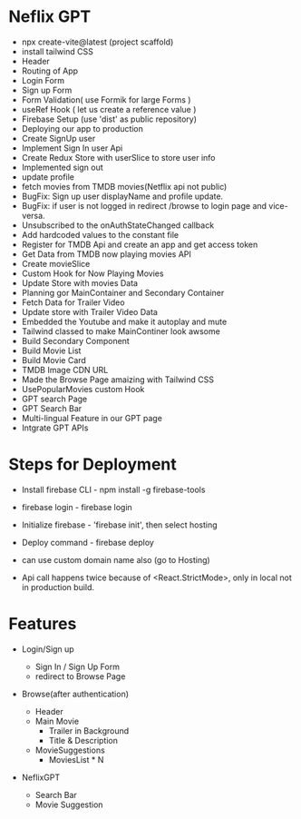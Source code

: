 # Neflix GPT

- npx create-vite@latest (project scaffold)
- install tailwind CSS
- Header
- Routing of App
- Login Form
- Sign up Form
- Form Validation( use Formik for large Forms )
- useRef Hook ( let us create a reference value )
- Firebase Setup (use 'dist' as public repository)
- Deploying our app to production
- Create SignUp user 
- Implement Sign In user Api
- Create Redux Store with userSlice to store user info
- Implemented sign out
- update profile
- fetch movies from TMDB movies(Netflix api not public)
- BugFix: Sign up user displayName and profile update.
- BugFix: if user is not logged in redirect /browse to login page and vice-versa.
- Unsubscribed to the onAuthStateChanged callback
- Add hardcoded values to the constant file
- Register for TMDB Api and create an app and get access token
- Get Data from TMDB now playing movies API
- Create movieSlice
- Custom Hook for Now Playing Movies
- Update Store with movies Data
- Planning gor MainContainer and Secondary Container
- Fetch Data for Trailer Video
- Update store with Trailer Video Data
- Embedded the Youtube and make it autoplay and mute
- Tailwind classed to make MainContiner look awsome
- Build Secondary Component
- Build Movie List
- Build Movie Card
- TMDB Image CDN URL
- Made the Browse Page amaizing with Tailwind CSS
- UsePopularMovies custom Hook
- GPT search Page
- GPT Search Bar
- Multi-lingual Feature in our GPT page
- Intgrate GPT APIs


# Steps for Deployment
- Install firebase CLI - npm install -g firebase-tools
- firebase login - firebase login
- Initialize firebase - 'firebase init', then select hosting
- Deploy command - firebase deploy
- can use custom domain name also (go to Hosting)

- Api call happens twice because of <React.StrictMode>, only in local not in production build. 


# Features
- Login/Sign up
  - Sign In / Sign Up Form
  - redirect to Browse Page 
  
- Browse(after authentication)
  - Header
  - Main Movie
     - Trailer in Background
     - Title & Description
  - MovieSuggestions
       - MoviesList * N

- NeflixGPT
  - Search Bar
  - Movie Suggestion

